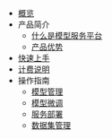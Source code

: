 

* [概览](/modelverse/README.md)
* 产品简介
   * [什么是模型服务平台](/modelverse/introduction/introduction.md)
   * [产品优势](/modelverse/introduction/advantages.md)
* [快速上手](/modelverse/briefguide.md)
* [计费说明](/modelverse/price.md)
* 操作指南
   * [模型管理](/modelverse/guide/model-manage.md)
   * [模型微调](/modelverse/guide/model-finetuning.md)
   * [服务部署](/modelverse/guide/service-manage.md)
   * [数据集管理](/modelverse/guide/dataset-manage.md)
